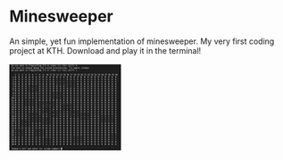 # Minesweeper
An simple, yet fun implementation of minesweeper. My very first coding project at KTH. Download and play it in the terminal!

<img
  src="/Minesweeper.png"
  alt="Minesweeper"
  style="width:200px; padding-top:2px;">

